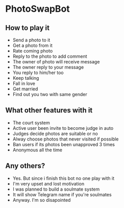 # PhotoSwapBot
## How to play it
- Send a photo to it
- Get a photo from it
- Rate coming photo
- Reply to the photo to add comment
- The owner of photo will receive message
- The owner reply to your message
- You reply to him/her too
- Keep talking
- Fall in love 
- Get married
- Find out you two with same gender
## What other features with it
- The court system
- Active user been invite to become judge in auto
- Judges decide photos are suitable or no
- Alway choose photos that never visited if possible
- Ban users if its photos been unapproved 3 times
- Anonymous all the time
## Any others?
- Yes. But since i finish this bot no one play with it
- I'm very upset and lost motivation
- I was planned to build a soulmate system
- It will show Telegram name if you're soulmates
- Anyway. I'm so disapointed
